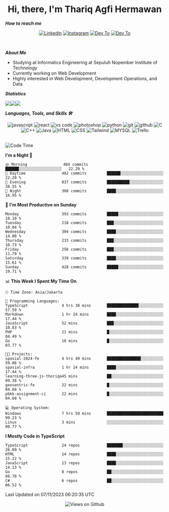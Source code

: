 <div align="center">
  <h1>Hi, there, I'm Thariq Agfi Hermawan</h1>
</div>


***How to reach me***
<p align='center'>
   <a href="https://www.linkedin.com/in/thariqagfihermawan" target="_blank"><img src="https://img.shields.io/badge/LinkedIn-0077B5?style=for-the-badge&logo=linkedin&logoColor=white" alt="LinkedIn"></a>
   <a href="https://www.instagram.com/thoriqagfi" target="_blank"><img src="https://img.shields.io/badge/Instagram-E4405F?style=for-the-badge&logo=instagram&logoColor=white" alt="Instagram"></a>
   <a href="https://medium.com/@thoriq.aghfi60" target="_blank"><img src="https://img.shields.io/badge/Medium-12100E?style=for-the-badge&logo=medium&logoColor=white" alt="Dev To"></a>
   <a href="https://linktr.ee/thoriqagfi" target="_blank"><img src="https://img.shields.io/badge/linktree-1de9b6?style=for-the-badge&logo=linktree&logoColor=white" alt="Dev To"></a>
</p>

<br>

***About Me***
- Studying at Informatics Engineering at Sepuluh Nopember Institute of Technology
- Currently working on Web Development
- Highly interested in Web Development, Development Operations, and Data

***Statistics***

<!-- [![GitHub Streak](http://github-readme-streak-stats.herokuapp.com?user=thoriqagfi&theme=dark)](https://git.io/streak-stats) -->

<div align="center">
  <div style="display: flex;">
    <img src="http://github-readme-streak-stats.herokuapp.com?user=thoriqagfi&theme=chartreuse-dark"/>
    <img src="https://github-readme-stats.vercel.app/api/top-langs/?username=thoriqagfi&layout=compact&&theme=chartreuse-dark&langs_count=8)](https://github.com/thoriqagfi"/>
    <img src="https://github-readme-stats.vercel.app/api?username=thoriqagfi&show_icons=true&theme=chartreuse-dark"/>
  </div>
</div>

<!-- [![Top Langs](https://github-readme-stats.vercel.app/api/top-langs/?username=thoriqagfi&layout=compact&&theme=chartreuse-dark&langs_count=8)](https://github.com/thoriqagfi)
< ![Agfi's GitHub stats](https://github-readme-stats.vercel.app/api?username=thoriqagfi&show_icons=true&theme=chartreuse-dark) -->

***Languages, Tools, and Skills 🛠***

  <div align="center">
    <img src="https://img.shields.io/badge/JavaScript-F7DF1E?style=for-the-badge&logo=javascript&logoColor=black" alt="javascript" />
    <img src="https://img.shields.io/badge/React-61DAFB?style=for-the-badge&logo=react&logoColor=black" alt="react" />
    <img src="https://img.shields.io/badge/vs%20code-007ACC?style=for-the-badge&logo=visual%20studio%20code&logoColor=white" alt="vs code" />
    <img src="https://img.shields.io/badge/adobe%20photoshop-31A8FF?style=for-the-badge&logo=adobe%20photoshop&logoColor=white" alt="photoshop" />
    <img src="https://img.shields.io/badge/python-3776AB?style=for-the-badge&logo=python&logoColor=white" alt="python" />
    <img src="https://img.shields.io/badge/Git-F05032?style=for-the-badge&logo=git&logoColor=white" alt="git" />
    <img src="https://img.shields.io/badge/GitHub-100000?style=for-the-badge&logo=github&logoColor=white" alt="github" />
    <img src="https://img.shields.io/badge/c-%2300599C.svg?style=for-the-badge&logo=c&logoColor=white" alt="C" />
    <img src="https://img.shields.io/badge/c++-%2300599C.svg?style=for-the-badge&logo=c%2B%2B&logoColor=white" alt="C++" />
    <img src="https://img.shields.io/badge/Java-ED8B00?style=for-the-badge&logo=java&logoColor=white" alt="Java"/>
    <img src="https://img.shields.io/badge/HTML5-E34F26?style=for-the-badge&logo=html5&logoColor=white" alt="HTML" />
    <img src="https://img.shields.io/badge/CSS-239120?&style=for-the-badge&logo=css3&logoColor=white" alt ="CSS" />
    <img src="https://img.shields.io/badge/tailwindcss-%2338B2AC.svg?style=for-the-badge&logo=tailwind-css&logoColor=white" alt="Tailwind" />
    <img src="https://img.shields.io/badge/MySQL-00000F?style=for-the-badge&logo=mysql&logoColor=white" alt="MYSQL" />
    <img src="https://img.shields.io/badge/Trello-%23026AA7.svg?style=for-the-badge&logo=Trello&logoColor=white" alt="Trello" />
  </div><br>

<!--START_SECTION:waka-->
![Code Time](http://img.shields.io/badge/Code%20Time-742%20hrs%2028%20mins-blue)

**I'm a Night 🦉** 

```text
🌞 Morning                484 commits         ██████░░░░░░░░░░░░░░░░░░░   22.29 % 
🌆 Daytime                482 commits         ██████░░░░░░░░░░░░░░░░░░░   22.20 % 
🌃 Evening                837 commits         ██████████░░░░░░░░░░░░░░░   38.55 % 
🌙 Night                  368 commits         ████░░░░░░░░░░░░░░░░░░░░░   16.95 % 
```
📅 **I'm Most Productive on Sunday** 

```text
Monday                   393 commits         █████░░░░░░░░░░░░░░░░░░░░   18.10 % 
Tuesday                  218 commits         ███░░░░░░░░░░░░░░░░░░░░░░   10.04 % 
Wednesday                304 commits         ████░░░░░░░░░░░░░░░░░░░░░   14.00 % 
Thursday                 233 commits         ███░░░░░░░░░░░░░░░░░░░░░░   10.73 % 
Friday                   256 commits         ███░░░░░░░░░░░░░░░░░░░░░░   11.79 % 
Saturday                 339 commits         ████░░░░░░░░░░░░░░░░░░░░░   15.61 % 
Sunday                   428 commits         █████░░░░░░░░░░░░░░░░░░░░   19.71 % 
```


📊 **This Week I Spent My Time On** 

```text
🕑︎ Time Zone: Asia/Jakarta

💬 Programming Languages: 
TypeScript               4 hrs 38 mins       ██████████████░░░░░░░░░░░   57.59 % 
Markdown                 1 hr 24 mins        ████░░░░░░░░░░░░░░░░░░░░░   17.44 % 
JavaScript               52 mins             ███░░░░░░░░░░░░░░░░░░░░░░   10.83 % 
PHP                      21 mins             █░░░░░░░░░░░░░░░░░░░░░░░░   04.49 % 
Go                       18 mins             █░░░░░░░░░░░░░░░░░░░░░░░░   03.77 % 

🐱‍💻 Projects: 
spasial-2024-fe          4 hrs 49 mins       ███████████████░░░░░░░░░░   59.86 % 
spasial-infra            1 hr 24 mins        ████░░░░░░░░░░░░░░░░░░░░░   17.44 % 
learning-three-js-thoriqa45 mins             ██░░░░░░░░░░░░░░░░░░░░░░░   09.38 % 
geosentric-fe            22 mins             █░░░░░░░░░░░░░░░░░░░░░░░░   04.68 % 
pbkk-assignment-ci       22 mins             █░░░░░░░░░░░░░░░░░░░░░░░░   04.60 % 

💻 Operating System: 
Windows                  7 hrs 59 mins       █████████████████████████   99.23 % 
Linux                    3 mins              ░░░░░░░░░░░░░░░░░░░░░░░░░   00.77 % 
```

**I Mostly Code in TypeScript** 

```text
TypeScript               24 repos            ███████░░░░░░░░░░░░░░░░░░   26.09 % 
HTML                     14 repos            ████░░░░░░░░░░░░░░░░░░░░░   15.22 % 
JavaScript               13 repos            ████░░░░░░░░░░░░░░░░░░░░░   14.13 % 
Go                       8 repos             ██░░░░░░░░░░░░░░░░░░░░░░░   08.70 % 
C#                       6 repos             ██░░░░░░░░░░░░░░░░░░░░░░░   06.52 % 
```




 Last Updated on 07/11/2023 06:20:35 UTC
<!--END_SECTION:waka-->

<div align="center">
<img src="https://komarev.com/ghpvc/?username=thoriqagfi&color=blue" alt="Views on Github" />
</div>